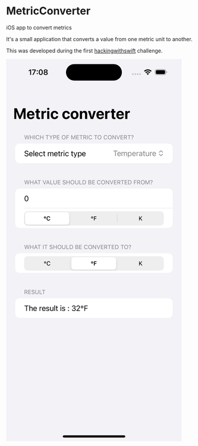 # MetricConverter

iOS app to convert metrics

It's a small application that converts a value from one metric unit to another.

This was developed during the first [hackingwithswift](https://www.hackingwithswift.com/100/swiftui/19) challenge.

![Screenshot](./screenshot.png)

